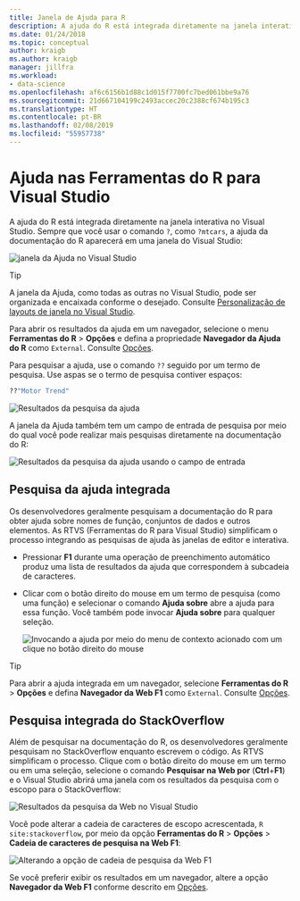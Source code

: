```yaml
---
title: Janela de Ajuda para R
description: A ajuda do R está integrada diretamente na janela interativa no Visual Studio por meio do comando ? comando.
ms.date: 01/24/2018
ms.topic: conceptual
author: kraigb
ms.author: kraigb
manager: jillfra
ms.workload:
- data-science
ms.openlocfilehash: af6c6156b1d88c1d015f7700fc7bed061bbe9a76
ms.sourcegitcommit: 21d667104199c2493accec20c2388cf674b195c3
ms.translationtype: HT
ms.contentlocale: pt-BR
ms.lasthandoff: 02/08/2019
ms.locfileid: "55957738"
---
```

# <a name="help-in-r-tools-for-visual-studio"></a>Ajuda nas Ferramentas do R para Visual Studio

A ajuda do R está integrada diretamente na janela interativa no Visual Studio. Sempre que você usar o comando `?`, como `?mtcars`, a ajuda da documentação do R aparecerá em uma janela do Visual Studio:

![janela da Ajuda no Visual Studio](media/help-window.png)

> [!Tip]
> A janela da Ajuda, como todas as outras no Visual Studio, pode ser organizada e encaixada conforme o desejado. Consulte [Personalização de layouts de janela no Visual Studio](../ide/customizing-window-layouts-in-visual-studio.md).
>
> Para abrir os resultados da ajuda em um navegador, selecione o menu **Ferramentas do R** > **Opções** e defina a propriedade **Navegador da Ajuda do R** como `External`. Consulte [Opções](options-for-r-tools-in-visual-studio.md).

Para pesquisar a ajuda, use o comando `??` seguido por um termo de pesquisa. Use aspas se o termo de pesquisa contiver espaços:

```R
??"Motor Trend"
```

![Resultados da pesquisa da ajuda](media/help-search1.png)

A janela da Ajuda também tem um campo de entrada de pesquisa por meio do qual você pode realizar mais pesquisas diretamente na documentação do R:

![Resultados da pesquisa da ajuda usando o campo de entrada](media/help-search2.png)

## <a name="integrated-help-lookup"></a>Pesquisa da ajuda integrada

Os desenvolvedores geralmente pesquisam a documentação do R para obter ajuda sobre nomes de função, conjuntos de dados e outros elementos. As RTVS (Ferramentas do R para Visual Studio) simplificam o processo integrando as pesquisas de ajuda às janelas de editor e interativa.

- Pressionar **F1** durante uma operação de preenchimento automático produz uma lista de resultados da ajuda que correspondem à subcadeia de caracteres.
- Clicar com o botão direito do mouse em um termo de pesquisa (como uma função) e selecionar o comando **Ajuda sobre** abre a ajuda para essa função. Você também pode invocar **Ajuda sobre** para qualquer seleção.

    ![Invocando a ajuda por meio do menu de contexto acionado com um clique no botão direito do mouse](media/help-right-click.png)

> [!Tip]
> Para abrir a ajuda integrada em um navegador, selecione **Ferramentas do R** > **Opções** e defina **Navegador da Web F1** como `External`. Consulte [Opções](options-for-r-tools-in-visual-studio.md).

## <a name="integrated-stackoverflow-search"></a>Pesquisa integrada do StackOverflow

Além de pesquisar na documentação do R, os desenvolvedores geralmente pesquisam no StackOverflow enquanto escrevem o código. As RTVS simplificam o processo. Clique com o botão direito do mouse em um termo ou em uma seleção, selecione o comando **Pesquisar na Web por** (**Ctrl**+**F1**) e o Visual Studio abrirá uma janela com os resultados da pesquisa com o escopo para o StackOverflow:

![Resultados da pesquisa da Web no Visual Studio](media/help-web-search-results.png)

Você pode alterar a cadeia de caracteres de escopo acrescentada, `R site:stackoverflow`, por meio da opção **Ferramentas do R** > **Opções** > **Cadeia de caracteres de pesquisa na Web F1**:

![Alterando a opção de cadeia de pesquisa da Web F1](media/options-dialog.png)

Se você preferir exibir os resultados em um navegador, altere a opção **Navegador da Web F1** conforme descrito em [Opções](options-for-r-tools-in-visual-studio.md).